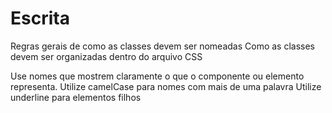 # Escrita
Regras gerais de como as classes devem ser nomeadas
Como as classes devem ser organizadas dentro do arquivo CSS

Use nomes que mostrem claramente o que o componente ou elemento representa.
Utilize camelCase para nomes com mais de uma palavra
Utilize underline para elementos filhos